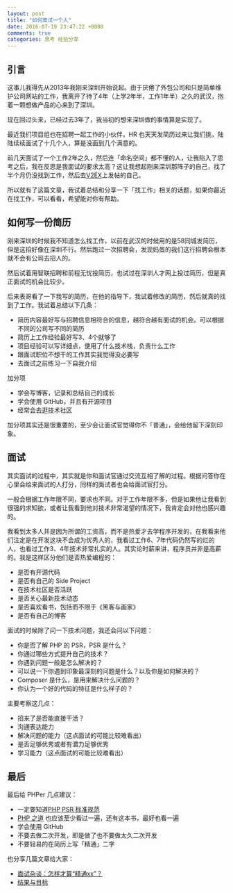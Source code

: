```yaml
---
layout: post
title: "如何面试一个人"
date: 2016-07-19 23:47:22 +0800
comments: true
categories: 思考 经验分享
---
```


## 引言

这事儿我得先从2013年我刚来深圳开始说起。由于厌倦了外包公司和只是简单维护公司网站的工作，我离开了待了4年（上学2年半，工作1年半）之久的武汉，抱着一颗想做产品的心来到了深圳。

现在回过头来，已经过去3年了，我当初的想来深圳做的事情算是实现了。

最近我们项目组也在招聘一起工作的小伙伴，HR 也天天发简历过来让我们挑，陆陆续续面试了十几个人，算是没面到几个满意的。

前几天面试了一个工作2年之久，然后连「命名空间」都不懂的人，让我陷入了思考之后，我在反思是我面试的要求太高？这让我想起刚来深圳那阵子的自己，找了半个月仍没找到工作，然后去[V2EX](http://www.v2ex.com/t/63765#reply2)上发帖的自己。

所以就有了这篇文章，我试着总结和分享一下「找工作」相关的话题，如果你最近在找工作，可以看看，希望能对你有帮助。

<!--more-->

## 如何写一份简历

刚来深圳的时候我不知道怎么找工作，以前在武汉的时候用的是58同城发简历，但是这招好像在深圳不行。然后跑过一次招聘会，发现妈蛋的我们这行招聘会根本就不会有公司去招人的。

然后试着用智联招聘和前程无忧投简历，也试过在深圳人才网上投过简历，但是真正面试的机会比较少。

后来表哥看了一下我写的简历，在他的指导下，我试着修改的简历，然后就真的找到了工作。我试着总结以下几条：

- 简历内容最好写与招聘信息相符合的信息，越符合越有面试的机会。可以根据不同的公司写不同的简历
- 简历上工作经验最好写3、4个就够了
- 项目经验可以写详细点，使用了什么技术栈，负责什么工作
- 跟面试职位不想干的工作其实我觉得没必要写
- 去面试之前练习一下自我介绍

加分项

- 学会写博客，记录和总结自己的成长
- 学会使用 GitHub，并且有开源项目
- 经常会去逛技术社区

加分项其实还是很重要的，至少会让面试官觉得你不「普通」，会给他留下深刻印象。

## 面试

其实面试的过程中，其实就是你和面试官通过交流互相了解的过程。根据问答你在心里会给来面试的人打分，同样的面试者也会给面试官打分。

一般会根据工作年限不同，要求也不同。对于工作年限不多，但是如果他让我看到很强的求知欲，或者让我看到他对技术非常渴望的情况下，我肯定会对他也感兴趣的。

我看到太多人并是因为所谓的工资高，而不是热爱才去学程序开发的，在我看来他们注定是在开发这块不会成为优秀人的，我看过工作6、7年代码仍然写的烂的人，也看过工作3、4年技术非常扎实的人。其实论时薪来讲，程序员并非是高薪的。我是这样区分他们是否热爱编程的：

- 是否有开源代码
- 是否有自己的 Side Project
- 在技术社区是否活跃
- 是否关心最新技术动态
- 是否喜欢看书，包括而不限于《黑客与画家》
- 是否有自己的博客

面试的时候除了问一下技术问题，我还会问以下问题：

- 你是否了解 PHP 的 PSR，PSR 是什么？
- 你通过哪些方式提升自己的技术？
- 你遇到问题一般是怎么解决的？
- 可以说一下你遇到印象最深刻的问题是什么？以及你是如何解决的？
- Composer 是什么，是用来解决什么问题的？
- 你认为一个好的代码的特征是什么样子的？

主要考察这几点：

- 招来了是否能直接干活？
- 沟通表达能力
- 解决问题的能力（这点面试的可能比较难看出）
- 是否足够优秀或者有潜力足够优秀
- 学习能力（这点面试的可能比较难看出）


## 最后

最后给 PHPer 几点建议：

- 一定要知道[PHP PSR 标准规范](https://psr.phphub.org/)
- [PHP 之道](http://laravel-china.github.io/php-the-right-way/) 也应该至少看过一遍，还有这本书，最好也看一遍
- 学会使用 GitHub
- 不要去做二次开发，即是做了也不要做太久二次开发
- 不要轻易的在简历上写「精通」二字

也分享几篇文章给大家：

- [面试杂谈：怎样才算“精通xx”？](http://zhangshenjia.com/literature/master_on_skill/)
- [结果与目标](http://zhangshenjia.com/literature/result_or_target/)





